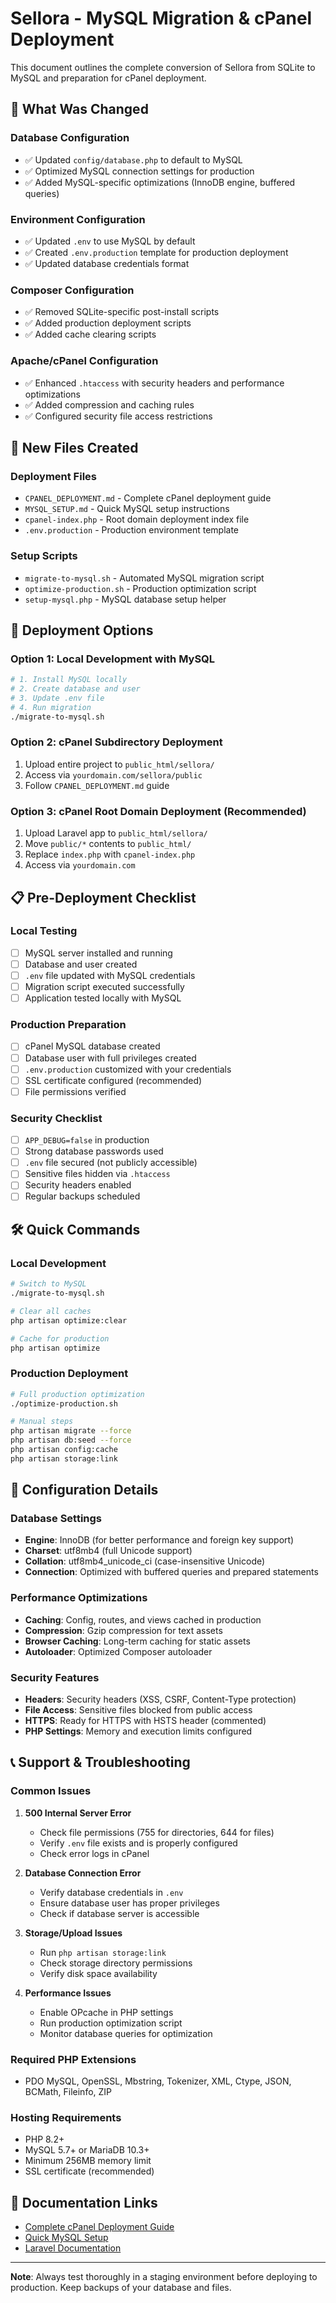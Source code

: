 # Sellora - MySQL Migration & cPanel Deployment

This document outlines the complete conversion of Sellora from SQLite to MySQL and preparation for cPanel deployment.

## 🔄 What Was Changed

### Database Configuration

-   ✅ Updated `config/database.php` to default to MySQL
-   ✅ Optimized MySQL connection settings for production
-   ✅ Added MySQL-specific optimizations (InnoDB engine, buffered queries)

### Environment Configuration

-   ✅ Updated `.env` to use MySQL by default
-   ✅ Created `.env.production` template for production deployment
-   ✅ Updated database credentials format

### Composer Configuration

-   ✅ Removed SQLite-specific post-install scripts
-   ✅ Added production deployment scripts
-   ✅ Added cache clearing scripts

### Apache/cPanel Configuration

-   ✅ Enhanced `.htaccess` with security headers and performance optimizations
-   ✅ Added compression and caching rules
-   ✅ Configured security file access restrictions

## 📁 New Files Created

### Deployment Files

-   `CPANEL_DEPLOYMENT.md` - Complete cPanel deployment guide
-   `MYSQL_SETUP.md` - Quick MySQL setup instructions
-   `cpanel-index.php` - Root domain deployment index file
-   `.env.production` - Production environment template

### Setup Scripts

-   `migrate-to-mysql.sh` - Automated MySQL migration script
-   `optimize-production.sh` - Production optimization script
-   `setup-mysql.php` - MySQL database setup helper

## 🚀 Deployment Options

### Option 1: Local Development with MySQL

```bash
# 1. Install MySQL locally
# 2. Create database and user
# 3. Update .env file
# 4. Run migration
./migrate-to-mysql.sh
```

### Option 2: cPanel Subdirectory Deployment

1. Upload entire project to `public_html/sellora/`
2. Access via `yourdomain.com/sellora/public`
3. Follow `CPANEL_DEPLOYMENT.md` guide

### Option 3: cPanel Root Domain Deployment (Recommended)

1. Upload Laravel app to `public_html/sellora/`
2. Move `public/*` contents to `public_html/`
3. Replace `index.php` with `cpanel-index.php`
4. Access via `yourdomain.com`

## 📋 Pre-Deployment Checklist

### Local Testing

-   [ ] MySQL server installed and running
-   [ ] Database and user created
-   [ ] `.env` file updated with MySQL credentials
-   [ ] Migration script executed successfully
-   [ ] Application tested locally with MySQL

### Production Preparation

-   [ ] cPanel MySQL database created
-   [ ] Database user with full privileges created
-   [ ] `.env.production` customized with your credentials
-   [ ] SSL certificate configured (recommended)
-   [ ] File permissions verified

### Security Checklist

-   [ ] `APP_DEBUG=false` in production
-   [ ] Strong database passwords used
-   [ ] `.env` file secured (not publicly accessible)
-   [ ] Sensitive files hidden via `.htaccess`
-   [ ] Security headers enabled
-   [ ] Regular backups scheduled

## 🛠️ Quick Commands

### Local Development

```bash
# Switch to MySQL
./migrate-to-mysql.sh

# Clear all caches
php artisan optimize:clear

# Cache for production
php artisan optimize
```

### Production Deployment

```bash
# Full production optimization
./optimize-production.sh

# Manual steps
php artisan migrate --force
php artisan db:seed --force
php artisan config:cache
php artisan storage:link
```

## 🔧 Configuration Details

### Database Settings

-   **Engine**: InnoDB (for better performance and foreign key support)
-   **Charset**: utf8mb4 (full Unicode support)
-   **Collation**: utf8mb4_unicode_ci (case-insensitive Unicode)
-   **Connection**: Optimized with buffered queries and prepared statements

### Performance Optimizations

-   **Caching**: Config, routes, and views cached in production
-   **Compression**: Gzip compression for text assets
-   **Browser Caching**: Long-term caching for static assets
-   **Autoloader**: Optimized Composer autoloader

### Security Features

-   **Headers**: Security headers (XSS, CSRF, Content-Type protection)
-   **File Access**: Sensitive files blocked from public access
-   **HTTPS**: Ready for HTTPS with HSTS header (commented)
-   **PHP Settings**: Memory and execution limits configured

## 📞 Support & Troubleshooting

### Common Issues

1. **500 Internal Server Error**

    - Check file permissions (755 for directories, 644 for files)
    - Verify `.env` file exists and is properly configured
    - Check error logs in cPanel

2. **Database Connection Error**

    - Verify database credentials in `.env`
    - Ensure database user has proper privileges
    - Check if database server is accessible

3. **Storage/Upload Issues**

    - Run `php artisan storage:link`
    - Check storage directory permissions
    - Verify disk space availability

4. **Performance Issues**
    - Enable OPcache in PHP settings
    - Run production optimization script
    - Monitor database queries for optimization

### Required PHP Extensions

-   PDO MySQL, OpenSSL, Mbstring, Tokenizer, XML, Ctype, JSON, BCMath, Fileinfo, ZIP

### Hosting Requirements

-   PHP 8.2+
-   MySQL 5.7+ or MariaDB 10.3+
-   Minimum 256MB memory limit
-   SSL certificate (recommended)

## 📄 Documentation Links

-   [Complete cPanel Deployment Guide](CPANEL_DEPLOYMENT.md)
-   [Quick MySQL Setup](MYSQL_SETUP.md)
-   [Laravel Documentation](https://laravel.com/docs)

---

**Note**: Always test thoroughly in a staging environment before deploying to production. Keep backups of your database and files.
